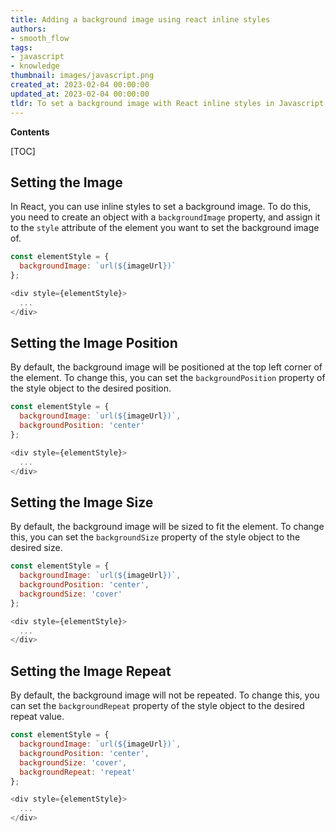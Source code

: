 ```yaml
---
title: Adding a background image using react inline styles
authors:
- smooth_flow
tags:
- javascript
- knowledge
thumbnail: images/javascript.png
created_at: 2023-02-04 00:00:00
updated_at: 2023-02-04 00:00:00
tldr: To set a background image with React inline styles in Javascript, you can use the `backgroundImage` property with a URL value.
---
```


**Contents**

[TOC]

## Setting the Image

In React, you can use inline styles to set a background image. To do this, you need to create an object with a `backgroundImage` property, and assign it to the `style` attribute of the element you want to set the background image of.

```js
const elementStyle = {
  backgroundImage: `url(${imageUrl})`
};

<div style={elementStyle}>
  ...
</div>
```

## Setting the Image Position

By default, the background image will be positioned at the top left corner of the element. To change this, you can set the `backgroundPosition` property of the style object to the desired position.

```js
const elementStyle = {
  backgroundImage: `url(${imageUrl})`,
  backgroundPosition: 'center'
};

<div style={elementStyle}>
  ...
</div>
```

## Setting the Image Size

By default, the background image will be sized to fit the element. To change this, you can set the `backgroundSize` property of the style object to the desired size.

```js
const elementStyle = {
  backgroundImage: `url(${imageUrl})`,
  backgroundPosition: 'center',
  backgroundSize: 'cover'
};

<div style={elementStyle}>
  ...
</div>
```

## Setting the Image Repeat

By default, the background image will not be repeated. To change this, you can set the `backgroundRepeat` property of the style object to the desired repeat value.

```js
const elementStyle = {
  backgroundImage: `url(${imageUrl})`,
  backgroundPosition: 'center',
  backgroundSize: 'cover',
  backgroundRepeat: 'repeat'
};

<div style={elementStyle}>
  ...
</div>
```
